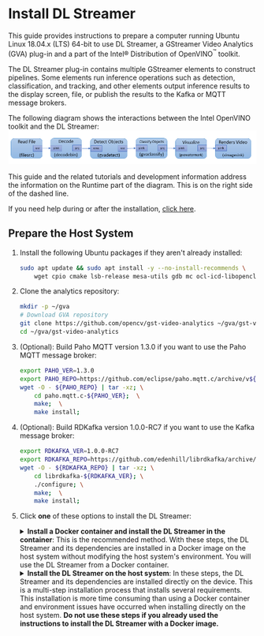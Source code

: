 # Install DL Streamer

This guide provides instructions to prepare a computer running Ubuntu Linux 18.04.x (LTS) 64-bit 
to use DL Streamer, a GStreamer Video Analytics (GVA) plug-in and a part of the Intel® Distribution of OpenVINO<sup>&#8482;</sup> toolkit.

The DL Streamer plug-in contains multiple GStreamer elements to construct pipelines. Some elements run inference operations such as detection, classification, and tracking, and other elements output inference results to the display screen, file, or publish the results to the Kafka or MQTT message brokers.

The following diagram shows the interactions between the Intel OpenVINO toolkit and the DL Streamer:
<br>
![Typical Pipeline Workflow](typical_pipeline.png)
<br>


This guide and the related tutorials and development information address the information on the Runtime part of the diagram. This is on the right side of the dashed line.

If you need help during or after the installation, [click here](https://github.com/opencv/gst-video-analytics/issues). 

## Prepare the Host System



1. Install the following Ubuntu packages if they aren't already installed:

	```sh
	sudo apt update && sudo apt install -y --no-install-recommends \
		wget cpio cmake lsb-release mesa-utils gdb mc ocl-icd-libopencl1 clinfo vainfo
	```
	
2. Clone the analytics repository:
	```sh
	mkdir -p ~/gva
	# Download GVA repository
	git clone https://github.com/opencv/gst-video-analytics ~/gva/gst-video-analytics
	cd ~/gva/gst-video-analytics
	```
	
3. (Optional): Build Paho MQTT version 1.3.0 if you want to use the Paho MQTT message broker:
	```sh
	export PAHO_VER=1.3.0
	export PAHO_REPO=https://github.com/eclipse/paho.mqtt.c/archive/v${PAHO_VER}.tar.gz
	wget -O - ${PAHO_REPO} | tar -xz; \
		cd paho.mqtt.c-${PAHO_VER};  \
		make;  \
		make install;
	```
	
4. (Optional): Build RDKafka version 1.0.0-RC7 if you want to use the Kafka message broker:  
	```sh
	export RDKAFKA_VER=1.0.0-RC7
	export RDKAFKA_REPO=https://github.com/edenhill/librdkafka/archive/v${RDKAFKA_VER}.tar.gz
	wget -O - ${RDKAFKA_REPO} | tar -xz; \
		cd librdkafka-${RDKAFKA_VER}; \
		./configure; \
		make;  \
		make install;
	```

5. Click **one** of these options to install the DL Streamer:
	<details>
		<summary><b>Install a Docker container and install the DL Streamer in the container</b>: This is the recommended method. With these steps, the DL Streamer and its dependencies are installed in a Docker image on the host system without modifying the host system's environment. You will use the DL Streamer from a Docker container. </summary>

	1. Install [Docker CE.](https://docs.docker.com/install/)
	2. Use the method of your choice to build the Docker image: <a name="build-docker-image-from-sources"></a>
		* Use the open source version of the OpenVINO<sup>&#8482;</sup> toolkit:
		```sh
		cd ~/gva/gst-video-analytics/docker
		./build_docker_image.sh opensource
		```
		* Use the binary version of the source. Use this if you want to use an HDDL device:
		```sh
		cd ~/gva/gst-video-analytics/docker
		./build_docker_image.sh package
		```
		A Docker image named `gst-video-analytics:latest` is created. 
	
	3. Validate the Docker imaged:
		```sh
		docker images | grep gst-video-analytics | grep latest
		```
		This command returns the image `gst-video-analytics:latest` with the description. The Docker image is ready to run. 

		<b>Note</b> If the image isn't displayed, return to [Step 2](#build-docker-image-from-sources) and try again. Do not continue until you have successfully validated the Docker image.

	4. Click **one** of these methods to run the Docker image:

		<details>
			<summary><b>Use individual commands</b></summary>

		1. Connect the host's system X server from the Docker image:
			```sh
			xhost local:root
			```

		2. Run the container:
			```sh
			docker run -it --privileged --net=host \
			\
			-v ~/.Xauthority:/root/.Xauthority \
			-v /tmp/.X11-unix:/tmp/.X11-unix \
			-e DISPLAY=$DISPLAY \
			-e HTTP_PROXY=$HTTP_PROXY \
			-e HTTPS_PROXY=$HTTPS_PROXY \
			-e http_proxy=$http_proxy \
			-e https_proxy=$https_proxy \
			\
			-v ~/gva/data/models/intel:/root/intel_models:ro \
			-v ~/gva/data/models/common:/root/common_models:ro \
			-e MODELS_PATH=/root/intel_models:/root/common_models \
			\
			-v ~/gva/data/video:/root/video-examples:ro \
			-e VIDEO_EXAMPLES_DIR=/root/video-examples \
			\
			gst-video-analytics:latest
			```
			
			The options used in this command are:
				`--privileged` - required for the Docker container to access the host system's GPU.
				`--net=host` - provides the host network with access to the container. This is required to interact with X-server.
				`-v ~/.Xauthority` and `-v /tmp/.X11-unix` - files mapped to the container. These ensure authentication with X-server. `-v` maps host system directories in the Docker container.
				`-v -v /dev/video0:/dev/video0` - Uses video from a Web camera as the sample input. This parameter mounts the device.
				`-e` - instances set Docker container environment variables. Samples require some of these. 
				Proxy variables - required if the host system is behind a firewall.

		3. [OPTIONAL] Install message brokers if you want to publish inference results to Kafka or MQTT. You do not need to install the message brokers if you want to publish your inference results to the console or to a file. To install message brokers: 
			```sh
			cd ~/gva/gst-video-analytics/scripts/
			./install_metapublish_dependencies.sh
		
		Continue to [Get Models and Videos to use with the Samples](#acquire-data-and-sources). **Do not use the instructions to install the DL Streamer on the host system**. 
		
		</details>
		
		<details>
			<summary><b>Use a script</summary></b>

		1. OPTIONAL: Use the help message to review the script usage:
			```sh
			cd ~/gva/gst-video-analytics/docker  
			./run_docker_container.sh -h  # call help
			```
			Example output:
				```sh
				usage: sudo ./run_docker_container.sh [--video-examples-path=<path>]
				[--intel-models-path=<path>] [--models-path=<path>] [--image-name=<name>]
				```
		2. Run the Docker container script:
			```sh
			cd ~/gva/gst-video-analytics/docker  # essential
			export DATA_PATH=~/gva/data  # essential
			sudo ./run_docker_container.sh --video-examples-path=$DATA_PATH/video --intel-models-path=$DATA_PATH/models/intel --models-path=$DATA_PATH/models/common --image-name=gst-video-analytics:latest
			```
			
		3. [OPTIONAL] Install message brokers if you want to publish inference results to Kafka or MQTT. You do not need to install the message brokers if you want to publish your inference results to the console or to a file. To install message brokers: 
			```sh
			cd ~/gva/gst-video-analytics/scripts/
			./install_metapublish_dependencies.sh
		
		Continue to [Get Models and Videos to use with the Samples](#acquire-data-and-sources). **Do not use the instructions to install the DL Streamer on the host system**. 
		</details>
		
		Continue to [Get Models and Videos to use with the Samples](#acquire-data-and-sources). **Do not use the instructions to install the DL Streamer on the host system**. 
	</details>

	<details><summary><b>Install the DL Streamer on the host system</b>: In these steps, the DL Streamer and its dependencies are installed directly on the device. This is a multi-step installation process that installs several requirements. This installation is more time consuming than using a Docker container and environment issues have occurred when installing directly on the host system. <b>Do not use these steps if you already used the instructions to install the DL Streamer with a Docker image.</b></summary>

	1. [Download and carefully follow the instructions to install the Intel Distribution of OpenVINO Toolkit, R1](https://docs.openvinotoolkit.org/latest/_docs_install_guides_installing_openvino_linux.html)

	*NOTE*: During the installation, exclude these components on the *Configuration* screen

		* Models
		* OpenVX
		* MediaSDK

	2. Confirm the iHD driver installation and initialization. This is the VA-API:  
		```sh
		cd ~/gva/gst-video-analytics/scripts
		source ./setup_env.sh
		vainfo
		```
		Review the output for success.
	
	3. Build the GVA plugin:
		```sh
		source /opt/intel/openvino/bin/setupvars.sh
			
		# build GVA plugin
		mkdir ~/gva/gst-video-analytics/build
		cd ~/gva/gst-video-analytics/build
		cmake ..
		make -j8
		sudo make install
			
		# export environment variables
		export GST_PLUGIN_PATH=~/gva/gst-video-analytics/build/intel64/Release/lib:$GST_PLUGIN_PATH  # for GVA elements to be available system-wide
		```
		<b>Note:</b> the commands in "export environment variables" section are required each time to use GVA plugin. To set these environment variables automatically, you can add these commands to file `~/.bashrc`.
		
	4. [OPTIONAL] Install message brokers if yuo want to enable the `gvametapublish` element to publish inference results to Kafka or MQTT. You do not need to install the message brokers if you want to publish your inference results to the console or to a file: 
		```sh
		cd ~/gva/gst-video-analytics/scripts/
		./install_metapublish_dependencies.sh
		```
		
		You are done installing the DL Streamer. Continue to [Get Models and Videos to use with the Samples](Install_Guide.md#acquire-data-and-sources)
		
	</details>
